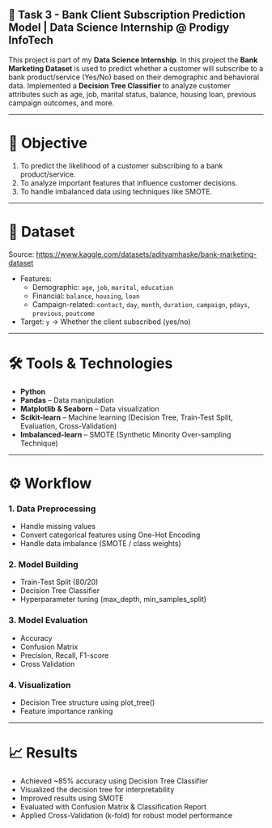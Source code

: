 ## 🏦 Task 3 - Bank Client Subscription Prediction Model | Data Science Internship @ Prodigy InfoTech

This project is part of my **Data Science Internship**.
In this project the **Bank Marketing Dataset** is used to predict whether a customer will subscribe to a bank product/service (Yes/No) based on their demographic and behavioral data.
Implemented a **Decision Tree Classifier** to analyze customer attributes such as age, job, marital status, balance, housing loan, previous campaign outcomes, and more.

---

# 🎯 Objective
1. To predict the likelihood of a customer subscribing to a bank product/service.
2. To analyze important features that influence customer decisions.
3. To handle imbalanced data using techniques like SMOTE.

---

# 📂 Dataset
Source: https://www.kaggle.com/datasets/adityamhaske/bank-marketing-dataset
- Features:
   - Demographic: `age`, `job`, `marital`, `education`
   - Financial: `balance`, `housing`, `loan`
   - Campaign-related: `contact`, `day`, `month`, `duration`, `campaign`, `pdays`, `previous`, `poutcome`
- Target: `y` → Whether the client subscribed (yes/no)

---

# 🛠️ Tools & Technologies
- **Python**
- **Pandas** – Data manipulation
- **Matplotlib & Seaborn** – Data visualization
- **Scikit-learn** – Machine learning (Decision Tree, Train-Test Split, Evaluation, Cross-Validation)
- **Imbalanced-learn** – SMOTE (Synthetic Minority Over-sampling Technique)

---

# ⚙️ Workflow
### 1. Data Preprocessing
- Handle missing values
- Convert categorical features using One-Hot Encoding
- Handle data imbalance (SMOTE / class weights)

### 2. Model Building
- Train-Test Split (80/20)
- Decision Tree Classifier
- Hyperparameter tuning (max_depth, min_samples_split)

### 3. Model Evaluation
- Accuracy
- Confusion Matrix
- Precision, Recall, F1-score
- Cross Validation

### 4. Visualization
- Decision Tree structure using plot_tree()
- Feature importance ranking

---

# 📈 Results
- Achieved ~85% accuracy using Decision Tree Classifier  
- Visualized the decision tree for interpretability
- Improved results using SMOTE
- Evaluated with Confusion Matrix & Classification Report
- Applied Cross-Validation (k-fold) for robust model performance
